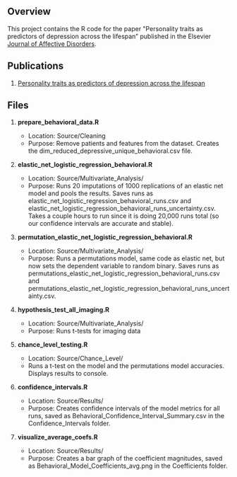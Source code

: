 ## Overview
This project contains the R code for the paper "Personality traits as predictors of depression across the lifespan” published in the Elsevier [Journal of Affective Disorders](https://doi.org/10.1016/j.jad.2024.03.073).

## Publications
1. [Personality traits as predictors of depression across the lifespan](https://scholar.google.com/citations?view_op=view_citation&hl=en&user=vm_4mhoAAAAJ&authuser=1&citation_for_view=vm_4mhoAAAAJ:UeHWp8X0CEIC)

## Files

1) **prepare_behavioral_data.R**
    - Location: Source/Cleaning
    - Purpose: Remove patients and features from the dataset.  Creates the dim_reduced_depressive_unique_behavioral.csv file.

2) **elastic_net_logistic_regression_behavioral.R**
    - Location: Source/Multivariate_Analysis/
    - Purpose: Runs 20 imputations of 1000 replications of an elastic net model and pools the results.  Saves runs as elastic_net_logistic_regression_behavioral_runs.csv and elastic_net_logistic_regression_behavioral_runs_uncertainty.csv.  Takes a couple hours to run since it is doing 20,000 runs total (so our confidence intervals are accurate and stable).

3) **permutation_elastic_net_logistic_regression_behavioral.R**
    - Location: Source/Multivariate_Analysis/
    - Purpose: Runs a permutations model, same code as elastic net, but now sets the dependent variable to random binary.  Saves runs as permutations_elastic_net_logistic_regression_behavioral_runs.csv and permutations_elastic_net_logistic_regression_behavioral_runs_uncertainty.csv.

4) **hypothesis_test_all_imaging.R**
    - Location: Source/Multivariate_Analysis/
    - Purpose: Runs t-tests for imaging data

5) **chance_level_testing.R**
    - Location: Source/Chance_Level/
    - Runs a t-test on the model and the permutations model accuracies.  Displays results to console.

6) **confidence_intervals.R**
    - Location: Source/Results/
    - Purpose: Creates confidence intervals of the model metrics for all runs, saved as Behavioral_Confidence_Interval_Summary.csv in the Confidence_Intervals folder.

7) **visualize_average_coefs.R**
    - Location: Source/Results/
    - Purpose: Creates a bar graph of the coefficient magnitudes, saved as Behavioral_Model_Coefficients_avg.png in the Coefficients folder.
